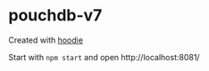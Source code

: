 # pouchdb-v7
Created with [hoodie](https://github.com/hoodiehq)

Start with `npm start` and open http://localhost:8081/
